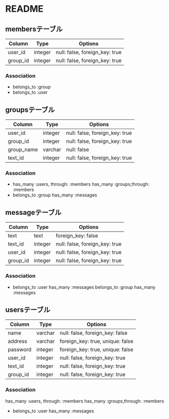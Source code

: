 # README

## membersテーブル

|Column|Type|Options|
|------|----|-------|
|user_id|integer|null: false, foreign_key: true|
|group_id|integer|null: false, foreign_key: true|

### Association
- belongs_to :group
- belongs_to :user

## groupsテーブル

|Column|Type|Options|
|------|----|-------|
|user_id|integer|null: false, foreign_key: true|
|group_id|integer|null: false, foreign_key: true|
|group_name|varchar|null: false|
|text_id|integer|null: false, foreign_key: true|

### Association
- has_many :users, through: :members
  has_many :groups,through: :members
- belongs_to :group
  has_many :messages

## messageテーブル

|Column|Type|Options|
|------|----|-------|
|text|text| foreign_key: false|
|text_id|integer|null: false, foreign_key: true|
|user_id|integer|null: false, foreign_key: true|
|group_id|integer|null: false, foreign_key: true|

### Association
- belongs_to :user
  has_many :messages
  belongs_to :group
  has_many :messages

## usersテーブル

|Column|Type|Options|
|------|----|-------|
|name|varchar|null: false, foreign_key: false|
|address|varchar| foreign_key: true, unique: false|
|password|integer| foreign_key: true, unique: false|
|user_id|integer|null: false, foreign_key: true|
|text_id|integer|null: false, foreign_key: true|
|group_id|integer|null: false, foreign_key: true|

### Association
  has_many :users, through: :members
  has_many :groups,through: :members
- belongs_to :user
  has_many :messages

